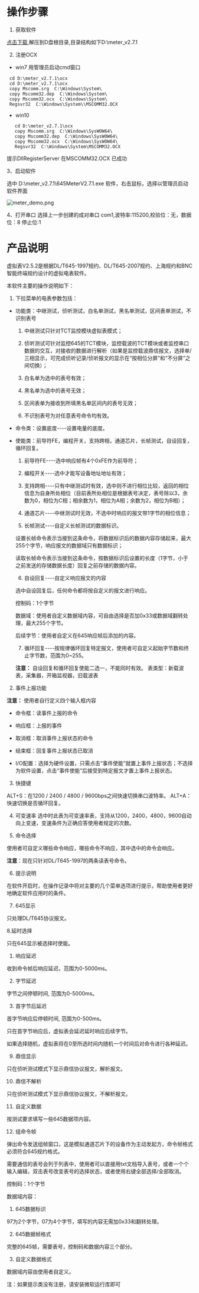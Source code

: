 
# 操作步骤
 
 1. 获取软件
 
 [点击下载](http://dgiot-1253666439.cos.ap-shanghai-fsi.myqcloud.com/shuwa_tech/zh/blog/study/meter/meter_v2.7.1.zip),解压到D盘根目录,目录结构如下D:\meter_v2.7.1
 
 2. 注册OCX
  + win7
  用管理员启动cmd窗口
  ```
   cd D:\meter_v2.7.1\ocx
   cd D:\meter_v2.7.1\ocx
   copy Mscomm.srg  C:\Windows\System\
   copy Mscomm32.dep  C:\Windows\System\
   copy Mscomm32.ocx  C:\Windows\System\
   Regsvr32  C:\Windows\System\\MSCOMM32.OCX
  ```  
  + win10
  ```
     cd D:\meter_v2.7.1\ocx
     copy Mscomm.srg  C:\Windows\SysWOW64\
     copy Mscomm32.dep  C:\Windows\SysWOW64\
     copy Mscomm32.ocx  C:\Windows\SysWOW64\
     Regsvr32  C:\Windows\System\MSCOMM32.OCX
  ``` 
   提示DllRegisterServer 在MSCOMM32.OCX 已成功
   
  3、启动软件
  
  选中 D:\meter_v2.7.1\645MeterV2.7.1.exe 软件，右击鼠标，选择以管理员启动软件界面
 
  ![meter_demo.png](http://dgiot-1253666439.cos.ap-shanghai-fsi.myqcloud.com/shuwa_tech/zh/blog/study/meter/meter_demo.png)

  4、打开串口
    选择上一步创建的成对串口 com1,波特率:115200,校验位：无，数据位：8 停止位:1
  
# 产品说明

虚拟表V2.5.2是根据DL/T645-1997规约、DL/T645-2007规约、上海规约和BNC智能终端规约设计的虚拟电表软件。

本软件主要的操作说明如下：

1. 下拉菜单的电表参数包括：

+ 功能类：中继测试，侦听测试，白名单测试，黑名单测试，区间表单测试，不识别表号

  1. 中继测试只针对TCT监控模块虚拟表模式；
 
  2. 侦听测试可针对监控645的TCT模块，监控载波的TCT模块或者监控串口数据的交互，对接收的数据进行解析（如果是监控载波鼎信报文，选择单/三相显示，可完成侦听记录/侦听报文的显示在“按相位分屏”和“不分屏”之间切换）；

  3. 白名单为选中的表号有效；
 
  4. 黑名单为选中的表号无效；
 
  5. 区间表单为接收到所填黑名单区间内的表号无效；
 
  6. 不识别表号为对任意表号命令均有效。
 
+ 命令类：设置底度----设置电量的底度。

+ 使能类：前导符FE，编程开关，支持跨相，通道芯片，长帧测试，自设回复，循环回复。

  1. 前导符FE----选中响应帧有4个0xFE作为前导符；
 
  2. 编程开关----选中才能写设备地址地址有效；
 
  3. 支持跨相----只有中继测试时有效，选中则不进行相位比较，返回的相位信息为自身所处相位（目前表所处相位是根据表号决定，表号除以3，余数为0，相位为C相；相余数为1，相位为A相；余数为2，相位为B相）；
 
  4. 通道芯片----中继测试时无效，不选中时响应的报文带1字节的相位信息；
 
  5. 长帧测试----自定义长帧测试的数据标识。

   设置长帧命令表示当接到这条命令，将数据标识后的数据内容存储起来，最大255个字节，响应报文的数据域只有数据标识；
 
   读取长帧命令表示当接到这条命令，按数据标识后设置的长度（1字节，小于之前发送的存储数据长度）回复之前存储的数据内容。
 
  6. 自设回复----自定义响应报文的内容
  
   选中自设回复后，任何命令都将按自定义的报文进行响应。
   
   控制码：1个字节
   
   数据域：使用者自定义数据域内容，可自由选择是否加0x33或数据域翻转处理，最大255个字节。
   
   后续字节：使用者自定义在645响应帧后添加的内容。

  7. 循环回复----按规律循环回复特定报文，使用者可自定义起始字节数和终止字节数，范围为0~255。
  
  **注意：** 自设回复和循环回复使能二选一，不能同时有效。
   表类型：新载波表，采集器，开箱监视器，旧载波表
   
2. 事件上报功能 

**注意：** 使用者自行定义四个输入框内容

  + 命令框：读事件上报的命令
  
  + 响应框：上报的事件
  
  + 取消框：取消事件上报状态的命令
  
  + 结束框：回复事件上报状态已取消
  
  + I/O配置：选择为硬件设置，只需点击“事件使能”就置上事件上报状态；不选择为软件设置，点击“事件使能”后接受到特定报文才置上事件上报状态。

3. 快捷键 

ALT+S：在1200 / 2400 / 4800 / 9600bps之间快速切换串口波特率。
ALT+A：快速切换是否循环回复。

4. 可变速率
选中时此表为可变速率表，支持从1200，2400，4800，9600自动向上变速，变速条件为正确应答使用者规定的次数。

5. 命令选择

使用者可自定义哪些命令响应，哪些命令不响应，其中选中的命令会响应。

**注意**：现在只针对DL/T645-1997的两条读表号命令。

6. 提示说明

在软件开启时，在操作记录中将对主要的几个菜单选项进行提示，帮助使用者更好地确定软件应用时的条件。

7. 645显示

只处理DL/T645协议报文。

8.延时选择

只在645显示被选择时使能。

  1. 响应延迟
  
  收到命令帧后响应延迟，范围为0-5000ms。
  
  2. 字节延迟
  
   字节之间停顿时间, 范围为0-5000ms。
   
  3. 首字节后延迟

  首字节响应后停顿时间, 范围为0-500ms。
  
  只在首字节响应后，虚拟表会延迟延时响应后续字节。

  如果选择随机，虚拟表将在0至所选时间内随机一个时间后对命令进行各种延迟。

9.  鼎信显示
 
 只在侦听测试模式下显示鼎信协议报文，解析报文。

10. 鼎信不解析

只在侦听测试模式下显示鼎信协议报文，不解析报文。

11. 自定义数据

按测试要求填写一些645数据项内容。

12. 组命令帧

弹出命令发送组帧窗口，这是模拟通道芯片下的设备作为主动发起方，命令帧格式必须符合645规约格式。

需要通信的表号会列于列表中，使用者可以直接用txt文档导入表号，或者一个个输入编辑，双击表号改变表号的选择状态，或者使用右键全部选择/全部取消。

控制码：1个字节

数据域内容：
  1. 645数据标识
  
   97为2个字节，07为4个字节，填写的内容无需加0x33和翻转处理。
   
  2. 645数据帧格式
  
  完整的645帧，需要表号，控制码和数据内容三个部分。
  
   3. 自定义数据格式
   
   数据域内容由使用者自定义。

注：如果提示类没有注册，请安装微软运行库即可
